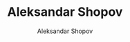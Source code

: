 ---
title: "Aleksandar Shopov"
excerpt: "Project Contributor"
author: Aleksandar Shopov
toc: false
toc_sticky: false
layout: single
---